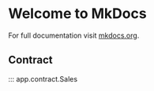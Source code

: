 # Welcome to MkDocs

For full documentation visit [mkdocs.org](https://www.mkdocs.org).

## Contract

::: app.contract.Sales
